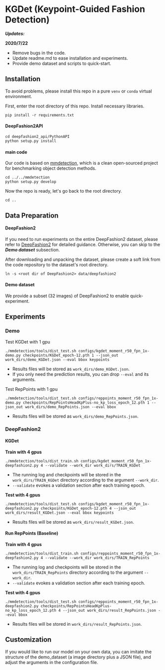 # KGDet (Keypoint-Guided Fashion Detection)

***Updates:***

**2020/7/22**

- Remove bugs in the code.
- Update readme.md to ease installation and experiments.
- Provide demo dataset and scripts to quick-start.

## Installation
To avoid problems, please install this repo in a pure `venv` or `conda` virtual environment.

First, enter the root directory of this repo. Install necessary libraries.

```
pip install -r requirements.txt
```

#### DeepFashion2API

```console
cd deepfashion2_api/PythonAPI
python setup.py install
```

#### main code

Our code is based on [mmdetection](https://github.com/open-mmlab/mmdetection), which is a clean open-sourced project for benchmarking object detection methods.

```shell
cd ../../mmdetection
python setup.py develop
```
Now the repo is ready, let's go back to the root directory.

```
cd ..
```



## Data Preparation

#### DeepFashion2

If you need to run experiments on the entire DeepFashion2 dataset, please refer to [DeepFashion2](https://github.com/switchablenorms/DeepFashion2) for detailed guidance. Otherwise, you can skip to the ***Demo dataset*** subsection.

After downloading and unpacking the dataset, please create a soft link from the code repository to the dataset's root directory.

```
ln -s <root dir of DeepFashion2> data/deepfashion2
```

#### Demo dataset

We provide a subset (32 images) of DeepFashion2 to enable quick-experiment.



## Experiments

### Demo

Test KGDet with 1 gpu

```
./mmdetection/tools/dist_test.sh configs/kgdet_moment_r50_fpn_1x-demo.py checkpoints/KGDet_epoch-12.pth 1 --json_out work_dirs/demo_KGDet.json --eval bbox keypoints
```

- Results files will be stored as `work_dirs/demo_KGDet.json`.
- If you only need the prediction results, you can drop `--eval` and its arguments.

Test RepPoints with 1 gpu

```
./mmdetection/tools/dist_test.sh configs/reppoints_moment_r50_fpn_1x-demo.py checkpoints/RepPointsHeadKpPlus-no_kp_loss_epoch_12.pth 1 --json_out work_dirs/demo_RepPoints.json --eval bbox
```

- Results files will be stored as `work_dirs/demo_RepPoints.json`.

### DeepFashion2

#### KGDet

**Train with 4 gpus**

```
./mmdetection/tools/dist_train.sh configs/kgdet_moment_r50_fpn_1x-deepfashion2.py 4 --validate --work_dir work_dirs/TRAIN_KGDet
```

- The running log and checkpoints will be stored in the `work_dirs/TRAIN_KGDet` directory according to the  argument `--work_dir`.
- `--validate` evokes a validation section after each training epoch.

**Test with 4 gpus**

```
./mmdetection/tools/dist_test.sh configs/kgdet_moment_r50_fpn_1x-deepfashion2.py checkpoints/KGDet_epoch-12.pth 4 --json_out work_dirs/result_KGDet.json --eval bbox keypoints
```

- Results files will be stored as `work_dirs/result_KGDet.json`.

#### Run RepPoints (Baseline)

**Train with 4 gpus**

```
./mmdetection/tools/dist_train.sh configs/reppoints_moment_r50_fpn_1x-deepfashion2.py 4 --validate --work_dir work_dirs/TRAIN_RepPoints
```

- The running log and checkpoints will be stored in the `work_dirs/TRAIN_RepPoints` directory according to the  argument `--work_dir`.
- `--validate` evokes a validation section after each training epoch.

**Test with 4 gpus**

```
./mmdetection/tools/dist_test.sh configs/reppoints_moment_r50_fpn_1x-deepfashion2.py checkpoints/RepPointsHeadKpPlus-no_kp_loss_epoch_12.pth 4 --json_out work_dirs/result_RepPoints.json --eval bbox
```

- Results files will be stored in `work_dirs/result_RepPoints.json`.



## Customization

If you would like to run our model on your own data, you can imitate the structure of the demo_dataset (a image directory plus a JSON file), and adjust the arguments in the configuration file.